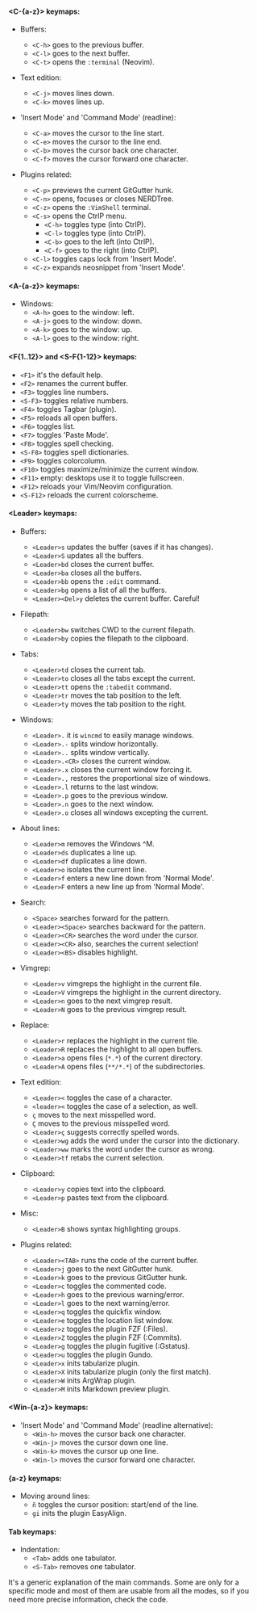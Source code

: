 #### \<C-{a-z}\> keymaps:

- Buffers:
  - `<C-h>` goes to the previous buffer.
  - `<C-l>` goes to the next buffer.
  - `<C-t>` opens the `:terminal` (Neovim).

- Text edition:
  - `<C-j>` moves lines down.
  - `<C-k>` moves lines up.

- 'Insert Mode' and 'Command Mode' (readline):
  - `<C-a>` moves the cursor to the line start.
  - `<C-e>` moves the cursor to the line end.
  - `<C-b>` moves the cursor back one character.
  - `<C-f>` moves the cursor forward one character.

- Plugins related:
  - `<C-p>` previews the current GitGutter hunk.
  - `<C-n>` opens, focuses or closes NERDTree.
  - `<C-z>` opens the `:VimShell` terminal.
  - `<C-s>` opens the CtrlP menu.
    - `<C-h>` toggles type (into CtrlP).
    - `<C-l>` toggles type (into CtrlP).
    - `<C-b>` goes to the left (into CtrlP).
    - `<C-f>` goes to the right (into CtrlP).
  - `<C-l>` toggles caps lock from 'Insert Mode'.
  - `<C-z>` expands neosnippet from 'Insert Mode'.

#### \<A-{a-z}\> keymaps:

- Windows:
  - `<A-h>` goes to the window: left.
  - `<A-j>` goes to the window: down.
  - `<A-k>` goes to the window: up.
  - `<A-l>` goes to the window: right.

#### \<F{1..12}\> and \<S-F{1-12}\> keymaps:
- `<F1>` it's the default help.
- `<F2>` renames the current buffer.
- `<F3>` toggles line numbers.
- `<S-F3>` toggles relative numbers.
- `<F4>` toggles Tagbar (plugin).
- `<F5>` reloads all open buffers.
- `<F6>` toggles list.
- `<F7>` toggles 'Paste Mode'.
- `<F8>` toggles spell checking.
- `<S-F8>` toggles spell dictionaries.
- `<F9>` toggles colorcolumn.
- `<F10>` toggles maximize/minimize the current window.
- `<F11>` empty: desktops use it to toggle fullscreen.
- `<F12>` reloads your Vim/Neovim configuration.
- `<S-F12>` reloads the current colorscheme.

#### \<Leader\> keymaps:

- Buffers:
  - `<Leader>s` updates the buffer (saves if it has changes).
  - `<Leader>S` updates all the buffers.
  - `<Leader>bd` closes the current buffer.
  - `<Leader>ba` closes all the buffers.
  - `<Leader>bb` opens the `:edit` command.
  - `<Leader>bg` opens a list of all the buffers.
  - `<Leader><Del>y` deletes the current buffer. Careful!

- Filepath:
  - `<Leader>bw` switches CWD to the current filepath.
  - `<Leader>by` copies the filepath to the clipboard.

- Tabs:
  - `<Leader>td` closes the current tab.
  - `<Leader>to` closes all the tabs except the current.
  - `<Leader>tt` opens the `:tabedit` command.
  - `<Leader>tr` moves the tab position to the left.
  - `<Leader>ty` moves the tab position to the right.

- Windows:
  - `<Leader>.` it is `wincmd` to easily manage windows.
  - `<Leader>.-` splits window horizontally.
  - `<Leader>..` splits window vertically.
  - `<Leader>.<CR>` closes the current window.
  - `<Leader>.x` closes the current window forcing it.
  - `<Leader>.,` restores the proportional size of windows.
  - `<Leader>.l` returns to the last window.
  - `<Leader>.p` goes to the previous window.
  - `<Leader>.n` goes to the next window.
  - `<Leader>.o` closes all windows excepting the current.

- About lines:
  - `<Leader>m` removes the Windows ^M.
  - `<Leader>ds` duplicates a line up.
  - `<Leader>df` duplicates a line down.
  - `<Leader>o` isolates the current line.
  - `<Leader>f` enters a new line down from 'Normal Mode'.
  - `<Leader>F` enters a new line up from 'Normal Mode'.

- Search:
  - `<Space>` searches forward for the pattern.
  - `<Leader><Space>` searches backward for the pattern.
  - `<Leader><CR>` searches the word under the cursor.
  - `<Leader><CR>` also, searches the current selection!
  - `<Leader><BS>` disables highlight.

- Vimgrep:
  - `<Leader>v` vimgreps the highlight in the current file.
  - `<Leader>V` vimgreps the highlight in the current directory.
  - `<Leader>n` goes to the next vimgrep result.
  - `<Leader>N` goes to the previous vimgrep result.

- Replace:
  - `<Leader>r` replaces the highlight in the current file.
  - `<Leader>R` replaces the highlight to all open buffers.
  - `<Leader>a` opens files (`*.*`) of the current directory.
  - `<Leader>A` opens files (`**/*.*`) of the subdirectories.

- Text edition:
  - `<Leader><` toggles the case of a character.
  - `<leader><` toggles the case of a selection, as well.
  - `ç` moves to the next misspelled word.
  - `Ç` moves to the previous misspelled word.
  - `<Leader>ç` suggests correctly spelled words.
  - `<Leader>wg` adds the word under the cursor into the dictionary.
  - `<Leader>ww` marks the word under the cursor as wrong.
  - `<Leader>tf` retabs the current selection.

- Clipboard:
  - `<Leader>y` copies text into the clipboard.
  - `<Leader>p` pastes text from the clipboard.

- Misc:
  - `<Leader>B` shows syntax highlighting groups.

- Plugins related:
  - `<Leader><TAB>` runs the code of the current buffer.
  - `<Leader>j` goes to the next GitGutter hunk.
  - `<Leader>k` goes to the previous GitGutter hunk.
  - `<Leader>c` toggles the commented code.
  - `<Leader>h` goes to the previous warning/error.
  - `<Leader>l` goes to the next warning/error.
  - `<Leader>q` toggles the quickfix window.
  - `<Leader>e` toggles the location list window.
  - `<Leader>z` toggles the plugin FZF (:Files).
  - `<Leader>Z` toggles the plugin FZF (:Commits).
  - `<Leader>g` toggles the plugin fugitive (:Gstatus).
  - `<Leader>u` toggles the plugin Gundo.
  - `<Leader>x` inits tabularize plugin.
  - `<Leader>X` inits tabularize plugin (only the first match).
  - `<Leader>W` inits ArgWrap plugin.
  - `<Leader>M` inits Markdown preview plugin.

#### \<Win-{a-z}\> keymaps:

- 'Insert Mode' and 'Command Mode' (readline alternative):
  - `<Win-h>` moves the cursor back one character.
  - `<Win-j>` moves the cursor down one line.
  - `<Win-k>` moves the cursor up one line.
  - `<Win-l>` moves the cursor forward one character.

#### {a-z} keymaps:

- Moving around lines:
  - `ñ` toggles the cursor position: start/end of the line.
  - `gi` inits the plugin EasyAlign.

#### Tab keymaps:

- Indentation:
  - `<Tab>` adds one tabulator.
  - `<S-Tab>` removes one tabulator.

It's a generic explanation of the main commands. Some are only for a specific mode and most of them are usable from all the modes, so if you need more precise information, check the code.
